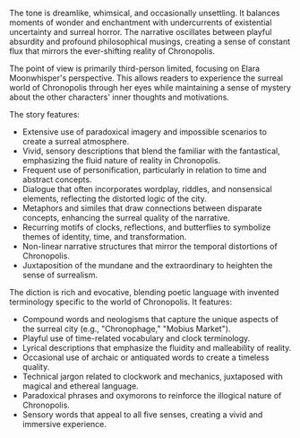 
<tone>The tone is dreamlike, whimsical, and occasionally unsettling. It balances moments of wonder and enchantment with undercurrents of existential uncertainty and surreal horror. The narrative oscillates between playful absurdity and profound philosophical musings, creating a sense of constant flux that mirrors the ever-shifting reality of Chronopolis.</tone>

<pov>The point of view is primarily third-person limited, focusing on Elara Moonwhisper's perspective. This allows readers to experience the surreal world of Chronopolis through her eyes while maintaining a sense of mystery about the other characters' inner thoughts and motivations.</pov>

<litdev>The story features:
- Extensive use of paradoxical imagery and impossible scenarios to create a surreal atmosphere.
- Vivid, sensory descriptions that blend the familiar with the fantastical, emphasizing the fluid nature of reality in Chronopolis.
- Frequent use of personification, particularly in relation to time and abstract concepts.
- Dialogue that often incorporates wordplay, riddles, and nonsensical elements, reflecting the distorted logic of the city.
- Metaphors and similes that draw connections between disparate concepts, enhancing the surreal quality of the narrative.
- Recurring motifs of clocks, reflections, and butterflies to symbolize themes of identity, time, and transformation.
- Non-linear narrative structures that mirror the temporal distortions of Chronopolis.
- Juxtaposition of the mundane and the extraordinary to heighten the sense of surrealism.</litdev>

<lexchoice>The diction is rich and evocative, blending poetic language with invented terminology specific to the world of Chronopolis. It features:
- Compound words and neologisms that capture the unique aspects of the surreal city (e.g., "Chronophage," "Mobius Market").
- Playful use of time-related vocabulary and clock terminology.
- Lyrical descriptions that emphasize the fluidity and malleability of reality.
- Occasional use of archaic or antiquated words to create a timeless quality.
- Technical jargon related to clockwork and mechanics, juxtaposed with magical and ethereal language.
- Paradoxical phrases and oxymorons to reinforce the illogical nature of Chronopolis.
- Sensory words that appeal to all five senses, creating a vivid and immersive experience.</lexchoice>

